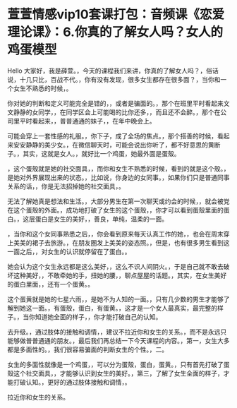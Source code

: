 # 萱萱情感vip10套课打包：音频课《恋爱理论课》：6.你真的了解女人吗？女人的鸡蛋模型

Hello 大家好，我是薛萱。，今天的课程我们来讲，你真的了解女人吗？，俗话说，十几只比，百战不代。，你有没有发现，很多女生都存在很多面？，当你和一个女生不熟悉的时候，。

你对她的判断和定义可能完全是错的，，或者是骗面的。，那个在班里平时看起来文文静静的女同学，，在同学区会上可能喝的比你还多，，而且还不会醉。，那个在公司里平时看起来，，普普通通的妹子，，在年中晚会上。

可能会穿上一套性感的礼服。，你下子，成了全场的焦点。，那个搭善的时候，看起来安安静静的美少女。，在微信聊天时，可能会说出你听了，都不好意思的黄断子。，其实，这就是女人。，就好比一个鸡蛋，她最外面是蛋殼。

，这个蛋殼就是她的社交面具，，而你和女生不熟悉的时候，看到的就是这个殼。，是她对外界展现出来的状态。，比如说，你身边的女同事。，如果你们只是普通同事关系的话，，你是无法招掉她的社交面具，。

无法了解她真是想法和生活。，大部分男生在第一次聊天或约会的时候，，就会被党在这个蛋殼的外面。，成功地打破了女生的这个蛋殼，，你才可以看到蛋殼里面的蛋白。，这层蛋白是女生的美好，，善良，单纯，温柔的一面。

，当你和这个女同事熟悉之后，，你会看到原来每天认真工作的她，，也会在周末穿上美美的裙子去旅游。，在朋友圈发上美美的姿态照。，但是，也有很多男生看到这一面之后，，对女生的认识就停留在了蛋白。。

她会认为这个女生永远都是这么美好，，这么不识人间阴火。，于是自己就不敢去破坏这种美好，，不敢牵她的手，扭她的腰，，聊点屋屋的话题。，其实，在女生美好的蛋白里面，，还有一个蛋黄。。

这个蛋黄就是她的七星六雨，，是她不为人知的一面。，只有几少数的男生才能够了解到她这一面。，有蛋殼，蛋白，有蛋黄。，这才是一个女人最真实，最完整的样子。，当你知道她全面的样子，，你才能打破自己的认知。

去升级。，通过肢体的接触和调情，，建议不拉近你和女生的关系。，而不是永远只能够做普普通通的朋友。，最后我们再总结一下今天课程的内容。，第一，女生大多都是多面性的。，我们很容易骗面的判断女生的个性。，二。

女生的多面性就像是一个鸡蛋，，可以分为蛋殼，蛋白，蛋黄。，只有首先打破了蛋殼这个社交面具，，才能够认识到女生的美好。，第三，了解了女生全面的样子，才能打破认知。，更好的通过肢体接触和调情，。

拉近你和女生的关系。